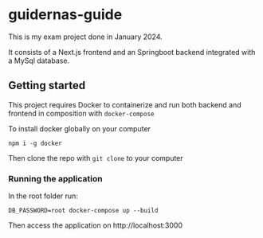 # guidernas-guide

This is my exam project done in January 2024.

It consists of a Next.js frontend and an Springboot backend
integrated with a MySql database.



## Getting started

This project requires Docker to containerize and run both 
backend and frontend in composition with `docker-compose`

To install docker globally on your computer

```
npm i -g docker
```

Then clone the repo with `git clone` to your computer 

### Running the application

In the root folder run: 

```
DB_PASSWORD=root docker-compose up --build
``` 

Then access the application on http://localhost:3000
